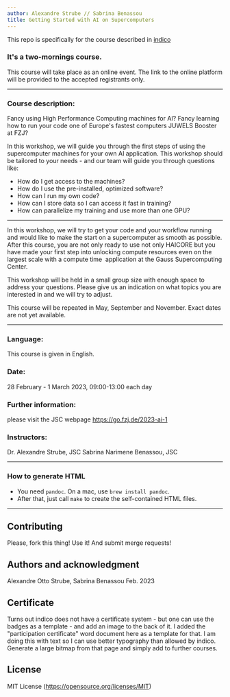 ```yaml
---
author: Alexandre Strube // Sabrina Benassou
title: Getting Started with AI on Supercomputers
---
```


This repo is specifically for the course described in [indico](https://indico3-jsc.fz-juelich.de/event/75)

### It's a two-mornings course.

This course will take place as an online event. The link to the online platform will be provided to the accepted registrants only.

---

### Course description: 
Fancy using High Performance Computing machines for AI? Fancy learning how to run your code one of Europe's fastest computers JUWELS Booster at FZJ?

In this workshop, we will guide you through the first steps of using the supercomputer machines for your own AI application. This workshop should be tailored to your needs - and our team will guide you through questions like:


- How do I get access to the machines? 
- How do I use the pre-installed, optimized software?
- How can I run my own code?
- How can I store data so I can access it fast in training?
- How can parallelize my training and use more than one GPU?

---

In this workshop, we will try to get your code and your workflow running and would like to make the start on a supercomputer as smooth as possible. After this course, you are not only ready to use not only HAICORE but you have made your first step into unlocking compute resources even on the largest scale with a compute time  application at the Gauss Supercomputing Center.

This workshop will be held in a small group size with enough space to address your questions. Please give us an indication on what topics you are interested in and we will try to adjust.

This course will be repeated in May, September and November. Exact dates are not yet available.

---

### Language:

This course is given in English.

### Date:

28 February - 1 March 2023, 09:00-13:00 each day

### Further information:

please visit the JSC webpage https://go.fzj.de/2023-ai-1

### Instructors:

Dr. Alexandre Strube, JSC
Sabrina Narimene Benassou, JSC

---

### How to generate HTML

- You need `pandoc`. On a mac, use `brew install pandoc`.
- After that, just call `make` to create the self-contained HTML files.

---

## Contributing
Please, fork this thing! Use it! And submit merge requests!

## Authors and acknowledgment
Alexandre Otto Strube, Sabrina Benassou Feb. 2023

## Certificate
Turns out indico does not have a certificate system - but one can use the badges as a template - and add an image to the back of it. I added the "participation certificate" word document here as a template for that. I am doing this with text so I can use better typography than allowed by indico. Generate a large bitmap from that page and simply add to further courses.


## License
MIT License (https://opensource.org/licenses/MIT)